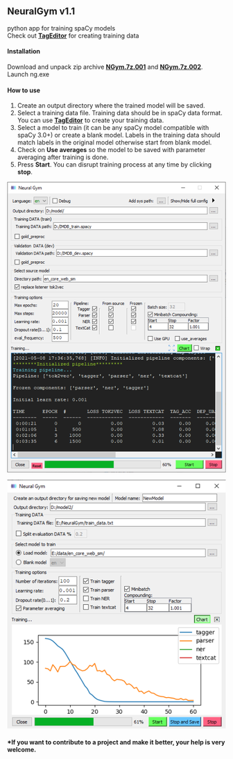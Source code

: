 ## NeuralGym v1.1
python app for training spaCy models<br/>
Check out [**TagEditor**](https://github.com/d5555/TagEditor) for creating training data
#### Installation
<!---**Option 1**: No installation required.--->
Download and unpack zip archive [**NGym.7z.001**](https://github.com/d5555/NeuralGym/raw/master/NGym.7z.001) and  [**NGym.7z.002**](https://github.com/d5555/NeuralGym/raw/master/NGym.7z.002).<br/>
Launch ng.exe <br/>
<!---**Option 2**: Download **NGym** folder with python files. Run **ng.pyw** (You will need pyqt5, spaCy and matpotlib to be installed on your PC). In this mode you can use spacy.prefer_gpu() option.<br/>--->
#### How to use
1. Create an output directory where the trained model will be saved.<br/>
2. Select a training data file. Training data should be in spaCy data format. You can use [**TagEditor**](https://github.com/d5555/TagEditor) to create your training data. 
3. Select a model to train (it can be any spaCy model compatible with spaCy 3.0+) or create a blank model. Labels in the training data should match labels in the original model otherwise start from blank model.<br/>
4. Check on **Use averages** so the model to be saved with parameter averaging after training is done.
5. Press **Start**. You can disrupt training process at any time by clicking **stop**. 

![alt text](https://github.com/d5555/NeuralGym/blob/master/NGym.png)

![alt text](https://github.com/d5555/NeuralGym/blob/master/NGymChart.png)


#### *If you want to contribute to a project and make it better, your help is very welcome.
